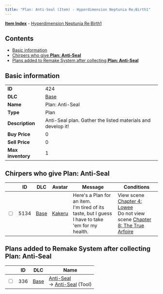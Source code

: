 ```yaml
---
title: "Plan: Anti-Seal (Item) - Hyperdimension Neptunia Re;Birth1"
---
```


[**Item Index**](/neptunia/rb1/item/index.html) - [Hyperdimension Neptunia Re;Birth1](/neptunia/rb1)

## Contents

- [Basic information](#basic-information)
- [Chirpers who give **Plan: Anti-Seal**](#chirpers-who-give-plan-anti-seal)
- [Plans added to Remake System after collecting **Plan: Anti-Seal**](#plans-added-to-remake-system-after-collecting-plan-anti-seal)

## Basic information

|   |   |
| -- | -- |
| **ID** | 424 |
| **DLC** | [Base](/neptunia/rb1/dlc/1-base.html) |
| **Name** | Plan: Anti-Seal |
| **Type** | Plan |
| **Description** | Anti-Seal plan. Gather the listed materials and develop it! |
| **Buy Price** | 0 |
| **Sell Price** | 0 |
| **Max inventory** | 1 |

## Chirpers who give **Plan: Anti-Seal**

|    | ID | DLC | Avatar | Message | Conditions |
| -- | -- | --- | ------ | ------- | ---------- |
| <input type="checkbox" id="rb1-chirper-event-1-5134" class="trackbox" /> | 5134 | [Base](/neptunia/rb1/dlc/1-base.html) | [Kakeru](/neptunia/rb1/avatar/1-236-kakeru.html) | Here's a Plan for an item.<br />I'm tired of its taste, but I guess I have to take 'em for my health. | View scene [Chapter 4: Lowee](/neptunia/rb1/scene/1-402-chapter-4-lowee.html)<br />Do not view scene [Chapter 8: The True Arfoire](/neptunia/rb1/scene/1-807-chapter-8-the-true-arfoire.html) |

## Plans added to Remake System after collecting **Plan: Anti-Seal**

|    | ID | DLC | Name |
| -- | -- | --- | ---- |
| <input type="checkbox" id="rb1-remake-1-336" class="trackbox" /> | 336 | [Base](/neptunia/rb1/dlc/1-base.html) | [Anti-Seal](/neptunia/rb1/remake/1-336-anti-seal.html)<br />→ [Anti-Seal](/neptunia/rb1/item/1-29-anti-seal.html) (Tool) |